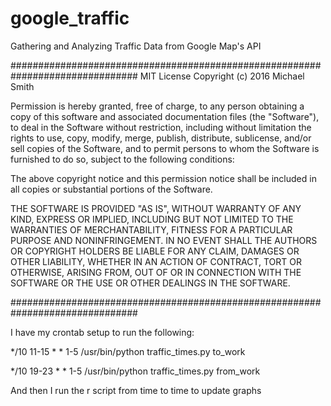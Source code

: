 # google_traffic
Gathering and Analyzing Traffic Data from Google Map's API

###############################################################################
MIT License
Copyright (c) 2016 Michael Smith

Permission is hereby granted, free of charge, to any person obtaining a copy
of this software and associated documentation files (the "Software"), to deal
in the Software without restriction, including without limitation the rights
to use, copy, modify, merge, publish, distribute, sublicense, and/or sell
copies of the Software, and to permit persons to whom the Software is
furnished to do so, subject to the following conditions:

The above copyright notice and this permission notice shall be included in all
copies or substantial portions of the Software.

THE SOFTWARE IS PROVIDED "AS IS", WITHOUT WARRANTY OF ANY KIND, EXPRESS OR
IMPLIED, INCLUDING BUT NOT LIMITED TO THE WARRANTIES OF MERCHANTABILITY,
FITNESS FOR A PARTICULAR PURPOSE AND NONINFRINGEMENT. IN NO EVENT SHALL THE
AUTHORS OR COPYRIGHT HOLDERS BE LIABLE FOR ANY CLAIM, DAMAGES OR OTHER
LIABILITY, WHETHER IN AN ACTION OF CONTRACT, TORT OR OTHERWISE, ARISING FROM,
OUT OF OR IN CONNECTION WITH THE SOFTWARE OR THE USE OR OTHER DEALINGS IN THE
SOFTWARE.

###############################################################################

I have my crontab setup to run the following:

*/10 11-15 * * 1-5 /usr/bin/python traffic_times.py to_work

*/10 19-23 * * 1-5 /usr/bin/python traffic_times.py from_work

And then I run the r script from time to time to update graphs
